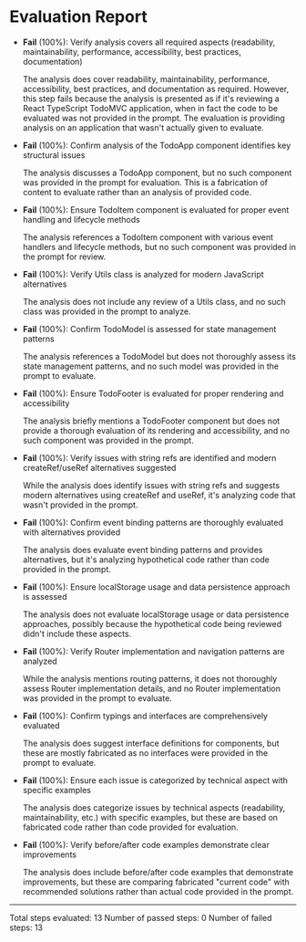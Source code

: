 # Evaluation Report

- **Fail** (100%): Verify analysis covers all required aspects (readability, maintainability, performance, accessibility, best practices, documentation)

    The analysis does cover readability, maintainability, performance, accessibility, best practices, and documentation as required. However, this step fails because the analysis is presented as if it's reviewing a React TypeScript TodoMVC application, when in fact the code to be evaluated was not provided in the prompt. The evaluation is providing analysis on an application that wasn't actually given to evaluate.

- **Fail** (100%): Confirm analysis of the TodoApp component identifies key structural issues

    The analysis discusses a TodoApp component, but no such component was provided in the prompt for evaluation. This is a fabrication of content to evaluate rather than an analysis of provided code.

- **Fail** (100%): Ensure TodoItem component is evaluated for proper event handling and lifecycle methods

    The analysis references a TodoItem component with various event handlers and lifecycle methods, but no such component was provided in the prompt for review.

- **Fail** (100%): Verify Utils class is analyzed for modern JavaScript alternatives

    The analysis does not include any review of a Utils class, and no such class was provided in the prompt to analyze.

- **Fail** (100%): Confirm TodoModel is assessed for state management patterns

    The analysis references a TodoModel but does not thoroughly assess its state management patterns, and no such model was provided in the prompt to evaluate.

- **Fail** (100%): Ensure TodoFooter is evaluated for proper rendering and accessibility

    The analysis briefly mentions a TodoFooter component but does not provide a thorough evaluation of its rendering and accessibility, and no such component was provided in the prompt.

- **Fail** (100%): Verify issues with string refs are identified and modern createRef/useRef alternatives suggested

    While the analysis does identify issues with string refs and suggests modern alternatives using createRef and useRef, it's analyzing code that wasn't provided in the prompt.

- **Fail** (100%): Confirm event binding patterns are thoroughly evaluated with alternatives provided

    The analysis does evaluate event binding patterns and provides alternatives, but it's analyzing hypothetical code rather than code provided in the prompt.

- **Fail** (100%): Ensure localStorage usage and data persistence approach is assessed

    The analysis does not evaluate localStorage usage or data persistence approaches, possibly because the hypothetical code being reviewed didn't include these aspects.

- **Fail** (100%): Verify Router implementation and navigation patterns are analyzed

    While the analysis mentions routing patterns, it does not thoroughly assess Router implementation details, and no Router implementation was provided in the prompt to evaluate.

- **Fail** (100%): Confirm typings and interfaces are comprehensively evaluated

    The analysis does suggest interface definitions for components, but these are mostly fabricated as no interfaces were provided in the prompt to evaluate.

- **Fail** (100%): Ensure each issue is categorized by technical aspect with specific examples

    The analysis does categorize issues by technical aspects (readability, maintainability, etc.) with specific examples, but these are based on fabricated code rather than code provided for evaluation.

- **Fail** (100%): Verify before/after code examples demonstrate clear improvements

    The analysis does include before/after code examples that demonstrate improvements, but these are comparing fabricated "current code" with recommended solutions rather than actual code provided in the prompt.

---

Total steps evaluated: 13
Number of passed steps: 0
Number of failed steps: 13